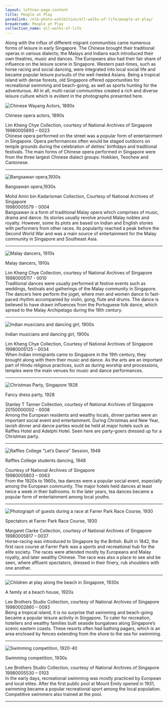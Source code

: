 ```yaml
---
layout: leftnav-page-content
title: People at Play
permalink: /nlb-photo-exhibition/all-walks-of-life/people-at-play/
breadcrumb: People at Play
collection_name: all-walks-of-life
---
```

Along with the influx of different migrant communities came numerous forms of leisure in early Singapore. The Chinese brought their traditional operas in various dialects; the Malays and Indians each introduced their own theatres, music and dances. The Europeans also had their fair share of influence on the leisure scene in Singapore. Western past-times, such as horse racing and social dancing, were integrated into local social life and became popular leisure pursuits of the well-heeled Asians. Being a tropical island with dense forests, old Singapore offered opportunities for recreational swimming and beach-going, as well as sports hunting for the adventurous. All in all, multi-racial communities created a rich and diverse leisure culture which is evident in the photographs presented here.
<p></p>
<p></p>

![Chinese Wayang Actors, 1890s](/images/all-walks-of-life/Sub2-1-chinese-opera-actors.jpg)
<div class="custom-caption">
<div><p>Chinese opera actors, 1890s</p></div>
<div>Lim Kheng Chye Collection, courtesy of National Archives of Singapore</div>
<div>19980005893 – 0023</div>
</div>
Chinese opera performed on the street was a popular form of entertainment in Singapore. Opera performances often would be staged outdoors on temple grounds during the celebration of deities’ birthdays and traditional festivals. The main forms of Chinese opera performed in Singapore were from the three largest Chinese dialect groups: Hokkien, Teochew and Cantonese. 
<p></p>
<p></p>
<hr>

![Bangsawan opera,1930s](/images/all-walks-of-life/Sub2-2-bangsawan-opera-rz.jpg)
<div class="custom-caption">
<div><p>Bangsawan opera,1930s</p></div>
<div>Mohd Amin bin Kadarisman Collection, Courtesy of National Archives of Singapore</div>
<div>19980005579 - 0004</div>
</div>
Bangsawan is a form of traditional Malay opera which comprises of music, drama and dance. Its stories usually revolve around Malay nobles and royalty. However, some its plots are based on Indian and English stories with performers from other races. Its popularity reached a peak before the Second World War and was a main source of entertainment for the Malay community in Singapore and Southeast Asia.
<p></p>
<p></p>
<hr>

![Malay dancers, 1910s](/images/all-walks-of-life/sub2-3-malay-dancers-rz.jpg)
<div class="custom-caption">
<div><p>Malay dancers, 1910s</p></div>
<div>Lim Kheng Chye Collection, courtesy of National Archives of Singapore</div>
<div>19980005117 - 0010</div>
</div>
Traditional dances were usually performed at festive events such as weddings, festivals and gatherings of the Malay community in Singapore. The dancers here perform the joget, where men and women dance to fast-paced rhythm accompanied by violin, gong, flute and drums. The dance is believed to have drawn influences from the Portuguese folk dance, which spread to the Malay Archipelago during the 16th century.
<p></p>
<p></p>
<hr>

![Indian musicians and dancing girl, 1900s](/images/all-walks-of-life/Sub2-4-indian-musicians-and-dancing-girl-cr.jpg)
<div class="custom-caption">
<div><p>Indian musicians and dancing girl, 1900s</p></div>
<div>Lim Kheng Chye Collection, Courtesy of National Archives of Singapore</div>
<div>19980005125 – 0034</div>
</div>
When Indian immigrants came to Singapore in the 19th century, they brought along with them their music and dance. As the arts are an important part of Hindu religious practices, such as during worship and processions, temples were the main venues for music and dance performances.
<p></p>
<p></p>
<hr>

![Christmas Party, Singapore 1928 ](/images/all-walks-of-life/Sub2-5-fancy-dress-party.jpg)
<div class="custom-caption">
<div><p>Fancy dress party, 1928</p></div>
<div>Stanley T Tanner Collection, courtesy of National Archives of Singapore</div>
<div>20150000002 - 0008</div>
</div>
Among the European residents and wealthy locals, dinner parties were an important social event and entertainment. During Christmas and New Year, lavish dinner and dance parties would be held at major hotels such as Raffles Hotel and Adelphi Hotel. Seen here are party-goers dressed up for a Christmas party.
<p></p>
<p></p>
<hr>

![Raffles College “Let’s Dance” Session, 1948](/images/all-walks-of-life/Sub2-6-raffles-college-students-dancing.jpg)
<div class="custom-caption">
<div><p>Raffles College students dancing, 1948</p></div>
<div>Courtesy of National Archives of Singapore</div>
<div>19980005803 – 0063</div>
</div>
From the 1920s to 1960s, tea dances were a popular social event, especially among the European community. The major hotels held dances at least twice a week in their ballrooms. In the later years, tea dances became a popular form of entertainment among local youths.
<p></p>
<p></p>
<hr>

![Photograph of guests during a race at Farrer Park Race Course, 1930](/images/all-walks-of-life/Sub2-7-spectators-at-farrer-park-race-course-cr.jpg)
<div class="custom-caption">
<div><p>Spectators at Farrer Park Race Course, 1930</p></div>
<div>Margaret Clarke Collection, courtesy of National Archives of Singapore</div>
<div>19980005817 – 0037</div>
</div>
Horse-racing was introduced to Singapore by the British. Built in 1842, the first race course at Farrer Park was a sports and recreational hub for the elite society. The races were attended mostly by Europeans and Malay royalty, and later wealthy Chinese. The race was also a place to see and be seen, where affluent spectators, dressed in their finery, rub shoulders with one another. 
<p></p>
<p></p>
<hr>

![Children at play along the beach in Singapore, 1930s](/images/all-walks-of-life/Sub2-8-a-family-at-a-beach-house-cr.jpg)
<div class="custom-caption">
<div><p>A family at a beach house, 1920s</p></div>
<div>Lee Brothers Studio Collection, courtesy of National Archives of Singapore</div>
<div>19980002860 – 0093</div>
</div>
Being a tropical island, it is no surprise that swimming and beach-going became a popular leisure activity in Singapore. To cater for recreation, hoteliers and wealthy families built seaside bungalows along Singapore’s scenic eastern coasts. These resorts often had bathing pagars, which is an area enclosed by fences extending from the shore to the sea for swimming.
<p></p>
<p></p>
<hr>

![Swimming competition, 1920-40](/images/all-walks-of-life/Sub2-8-a-family-at-a-beach-house-cr.jpg)
<div class="custom-caption">
<div><p>Swimming competition, 1930s</p></div>
<div>Lee Brothers Studio Collection, courtesy of National Archives of Singapore</div>
<div>19980005530 – 0103</div>
</div>
In the early days, recreational swimming was mostly practiced by European and local elites. After the first public pool at Mount Emily opened in 1931, swimming became a popular recreational sport among the local population. Competitive swimmers also trained at the pool.
<p></p>
<p></p>
<hr>
